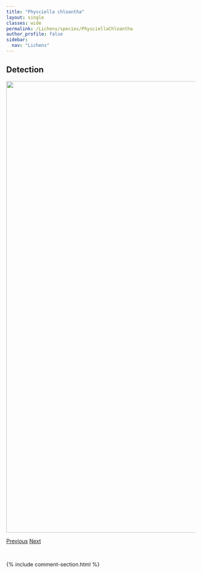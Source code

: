 ```yaml
---
title: "Physciella chloantha"
layout: single
classes: wide
permalink: /Lichens/species/PhysciellaChloantha
author_profile: false
sidebar:
  nav: "Lichens"
---
```


<h2>Detection</h2>

<a href="https://drive.google.com/uc?export=view&id=1_-ViVqFhi6EDl-Uls8OmFr4UifpW9_fo">
<img src="https://drive.google.com/uc?export=view&id=1_-ViVqFhi6EDl-Uls8OmFr4UifpW9_fo" height = "1200" width = "800">
</a>


<a href="/DevelopmentWebsite/Lichens/species/PhysciaSubtilis" class="pagination--pager" title="Physcia subtilis">Previous</a> <a href="/DevelopmentWebsite/Lichens/species/PhysconiaDetersa" class="pagination--pager" title="Physconia detersa">Next</a>

<p>&nbsp;</p>

{% include comment-section.html %}
